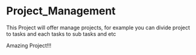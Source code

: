 # Project_Management
This Project will offer manage projects, for example you can divide project to tasks and each tasks to sub tasks and etc

Amazing Project!!!
